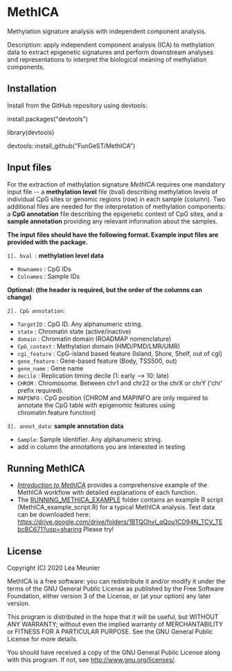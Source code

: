 # MethICA

Methylation signature analysis with independent component analysis.

Description: apply independent component analysis (ICA) to methylation data to extract epigenetic signatures and perform downstream analyses and representations to interpret the biological meaning of methylation components.

## Installation

Install from the GitHub repository using devtools:

install.packages("devtools")

library(devtools)

devtools::install_github("FunGeST/MethICA")

## Input files

For the extraction of methylation signature _MethICA_ requires one mandatory input file -- a **methylation level** file (bval) describing methylation levels of individual CpG sites or genomic regions (row) in each sample (column). Two additional files are needed for the interpretation of methylation components: a **CpG annotation** file describing the epigenetic context of CpG sites, and a **sample annotation** providing any relevant information about the samples.

**The input files should have the following format. Example input files are provided with the package.**

`1]. bval `: __methylation level data__

* `Rownames` : CpG IDs
* `Colnames` : Sample IDs

**Optional: (the header is required, but the order of the columns can change)**

`2]. CpG annotation`:


* `TargetID` : CpG ID. Any alphanumeric string.
* `state` : Chromatin state (active/inactive)
* `domain` : Chromatin domain (ROADMAP nomenclature)
* `CpG_context` : Methylation domain (HMD/PMD/LMR/UMR)
* `cgi_feature` : CpG-island based feature (Island, Shore, Shelf, out of cgi)
* `gene_feature` : Gene-based feature (Body, TSS500, out)
* `gene_name` : Gene name
* `decile` : Replication timing decile (1: early --> 10: late)
* `CHROM` : Chromosome. Between chr1 and chr22 or the chrX or chrY ('chr' prefix required).
* `MAPINFO` : CpG position (CHROM and MAPINFO are only required to annotate the CpG table with epigenomic features using chromatin.feature function)


`3]. annot_data`: __sample annotation data__

* `Sample`: Sample identifier. Any alphanumeric string.
* add in column the annotations you are interested in testing

## Running MethICA


* [*Introduction to MethICA*](https://nbviewer.jupyter.org/github/FunGeST/MethICA/blob/master/Files/Introduction-to-MethICA.html) provides a comprehensive example of the MethICA workflow with detailed  explanations of each function.</br> 
* The [RUNNING\_METHICA\_EXAMPLE](https://github.com/FunGeST/MethICA/tree/master/RUNNING_MethICA_example) folder contains an example R script (MethICA_example_script.R) for a typical MethICA analysis. 
Test data can be downloaded here: https://drive.google.com/drive/folders/1BTQOhvI_qQou1CD94N_TCV_TEbcBC671?usp=sharing
Please try!</br>


## License


Copyright (C) 2020 Léa Meunier

MethICA is a free software: you can redistribute it and/or modify
it under the terms of the GNU General Public License as published by
the Free Software Foundation, either version 3 of the License, or
(at your option) any later version.

This program is distributed in the hope that it will be useful,
but WITHOUT ANY WARRANTY; without even the implied warranty of
MERCHANTABILITY or FITNESS FOR A PARTICULAR PURPOSE.  See the
GNU General Public License for more details.

You should have received a copy of the GNU General Public License
along with this program.  If not, see <http://www.gnu.org/licenses/>.
